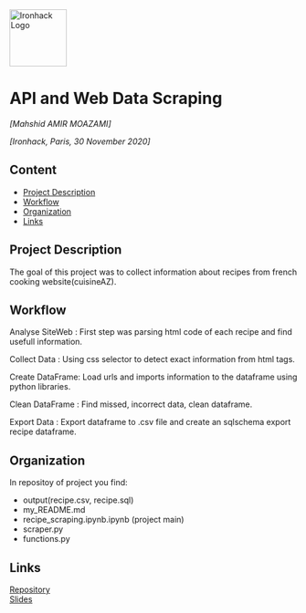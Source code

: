 <img src="https://bit.ly/2VnXWr2" alt="Ironhack Logo" width="100"/>

# API and Web Data Scraping
*[Mahshid AMIR MOAZAMI]*

*[Ironhack, Paris, 30 November 2020]*

## Content
- [Project Description](#project-description)
- [Workflow](#workflow)
- [Organization](#organization)
- [Links](#links)

## Project Description
The goal of this project was to collect information about recipes from french cooking website(cuisineAZ).


## Workflow

Analyse SiteWeb : First step was parsing html code of each recipe and find usefull information. 

Collect Data : Using css selector to detect exact information from html tags. 

Create DataFrame: Load urls and imports information to the dataframe using python libraries. 

Clean DataFrame : Find missed, incorrect data, clean dataframe.

Export Data : Export dataframe to .csv file and create an sqlschema export recipe dataframe.



## Organization
In repositoy of project you find:

- output(recipe.csv, recipe.sql)
- my_README.md
- recipe_scraping.ipynb.ipynb (project main)
- scraper.py
- functions.py
  

## Links 

[Repository](https://github.com/mahshidAM/data-ft-par-labs/tree/main/Projects/Week-3)  
[Slides](https://docs.google.com/presentation/d/106trxUFulapPUJL-i_yZJb2qCaAK1XrjUUM42ZMmHIg/edit#slide=id.gadcb3388d0_0_33)  
